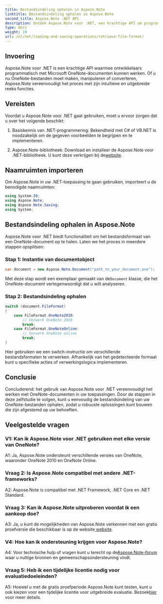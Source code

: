 ```yaml
---
title: Bestandsindeling ophalen in Aspose.Note
linktitle: Bestandsindeling ophalen in Aspose.Note
second_title: Aspose.Note .NET API
description: Ontdek Aspose.Note voor .NET, een krachtige API om programmatisch met Microsoft OneNote-documenten te werken.
type: docs
weight: 19
url: /nl/net/loading-and-saving-operations/retrieve-file-format/
---
```

## Invoering

Aspose.Note voor .NET is een krachtige API waarmee ontwikkelaars programmatisch met Microsoft OneNote-documenten kunnen werken. Of u nu OneNote-bestanden moet maken, manipuleren of converteren, Aspose.Note vereenvoudigt het proces met zijn intuïtieve en uitgebreide reeks functies.

## Vereisten

Voordat u Aspose.Note voor .NET gaat gebruiken, moet u ervoor zorgen dat u over het volgende beschikt:

1. Basiskennis van .NET-programmering: Bekendheid met C# of VB.NET is noodzakelijk om de gegeven voorbeelden te begrijpen en te implementeren.
   
2.  Aspose.Note-bibliotheek: Download en installeer de Aspose.Note voor .NET-bibliotheek. U kunt deze verkrijgen bij de[website](https://releases.aspose.com/note/net/).

## Naamruimten importeren

Om Aspose.Note in uw .NET-toepassing te gaan gebruiken, importeert u de benodigde naamruimten:

```csharp
using System.IO;
using Aspose.Note;
using Aspose.Note.Saving;
using System;
```

## Bestandsindeling ophalen in Aspose.Note

Aspose.Note voor .NET biedt functionaliteit om het bestandsformaat van een OneNote-document op te halen. Laten we het proces in meerdere stappen opsplitsen:

### Stap 1: Instantie van documentobject

```csharp
var document = new Aspose.Note.Document("path_to_your_document.one");
```

 Met deze stap wordt een exemplaar gemaakt van de`Document` klasse, die het OneNote-document vertegenwoordigt dat u wilt analyseren.

### Stap 2: Bestandsindeling ophalen

```csharp
switch (document.FileFormat)
{
    case FileFormat.OneNote2010:
        // Verwerk OneNote 2010
        break;
    case FileFormat.OneNoteOnline:
        // Verwerk OneNote online
        break;
}
```

Hier gebruiken we een switch-instructie om verschillende bestandsformaten te verwerken. Afhankelijk van het gedetecteerde formaat kunt u specifieke acties of verwerkingslogica implementeren.

## Conclusie

Concluderend: het gebruik van Aspose.Note voor .NET vereenvoudigt het werken met OneNote-documenten in uw toepassingen. Door de stappen in deze zelfstudie te volgen, kunt u eenvoudig de bestandsindeling van uw OneNote-bestanden ophalen, zodat u robuuste oplossingen kunt bouwen die zijn afgestemd op uw behoeften.

## Veelgestelde vragen

### V1: Kan ik Aspose.Note voor .NET gebruiken met elke versie van OneNote?

A1: Ja, Aspose.Note ondersteunt verschillende versies van OneNote, waaronder OneNote 2010 en OneNote Online.

### Vraag 2: Is Aspose.Note compatibel met andere .NET-frameworks?

A2: Aspose.Note is compatibel met .NET Framework, .NET Core en .NET Standard.

### Vraag 3: Kan ik Aspose.Note uitproberen voordat ik een aankoop doe?

 A3: Ja, u kunt de mogelijkheden van Aspose.Note verkennen met een gratis proefversie die beschikbaar is op de website[ website](https://releases.aspose.com/).

### V4: Hoe kan ik ondersteuning krijgen voor Aspose.Note?

 A4: Voor technische hulp of vragen kunt u terecht op de[Aspose.Note-forum](https://forum.aspose.com/c/note/28) waar u nuttige bronnen en gemeenschapsondersteuning vindt.

### Vraag 5: Heb ik een tijdelijke licentie nodig voor evaluatiedoeleinden?

A5: Hoewel u met de gratis proefperiode Aspose.Note kunt testen, kunt u ook kiezen voor een tijdelijke licentie voor uitgebreide evaluatie. Bezoek[hier](https://purchase.aspose.com/temporary-license/) voor meer details.